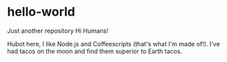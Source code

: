 # hello-world
Just another repository
Hi Humans!

Hubot here, I like Node.js and Coffeescripts (that's what I'm made of!).
I've had tacos on the moon and find them superior to Earth tacos.
